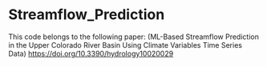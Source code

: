 # Streamflow_Prediction
This code belongs to the following paper:
(ML-Based Streamflow Prediction in the Upper Colorado River Basin Using Climate Variables Time Series Data)
https://doi.org/10.3390/hydrology10020029
